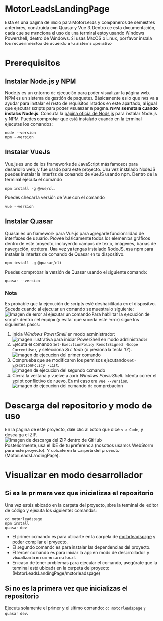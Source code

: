# MotorLeadsLandingPage

Esta es una página de inicio para MotorLeads y compañeros de semestres anteriores, construida con Quasar y Vue 3. Dentro
de esta documentación, cada que se menciona el uso de una terminal estoy usando Windows Powershell, dentro de Windows.
Si usas MacOS o Linux, por favor instala los requerimientos de acuerdo a tu sistema operativo

# Prerequisitos

## Instalar Node.js y NPM

Node.js es un entorno de ejecución para poder visualizar la página web. NPM es un sistema de gestión de paquetes.
Básicamente es lo que nos va a ayudar para instalar el resto de requisitos listados en este apartado, al igual que
ejecutar scripts para poder visualizar la página. **NPM se instala cuando instalas Node.js**.
Consulta la [página oficial de Node.js](https://nodejs.org/en/download) para instalar Node.js y NPM. Puedes comprobar
que está instalado cuando en la terminal
ejecutas los comandos:

 ```
 node --version
 npm --version
 ```

## Instalar VueJs

Vue.js es uno de los frameworks de JavaScript más famosos para desarrollo web, y fue usado para este proyecto. Una vez
instalado NodeJS puedes instalar la interfaz de comando de VueJS usando npm. Dentro de la terminal ejecuta el comando

```
npm install -g @vue/cli
```

Puedes checar la versión de Vue con el comando

```
vue --version
```

## Instalar Quasar

Quasar es un framework para Vue.js para agregarle funcionalidad de interfaces de usuario. Provee básicamente todos los
elementos gráficos dentro de este proyecto, incluyendo campos de texto, imágenes, barras de navegación, etcétera. Una
vez ya tengas instalado NodeJS, usa npm para instalar la interfaz de comando de Quasar en tu dispositivo.

```
npm install -g @quasar/cli
```

Puedes comprobar la versión de Quasar usando el siguiente comando:

```
quasar --version
```

### Nota

Es probable que la ejecución de scripts esté deshabilitada en el dispositvo. Sucede cuando al ejecutar un comando se
muestra lo siguiente:
![Imagen de error al ejecutar un comando](/images/error.png)
Para habilitar la ejecución de scripts dentro del equipo (y evitar que suceda este error) sigue los siguientes pasos:

1. Inicia _Windows PowerShell_ en modo administrador: <br>
   ![Imagen ilustrativa para iniciar PowerShell en modo administrador](/images/powershell1.png)
2. Ejecuta el comando `Set-ExecutionPolicy RemoteSigned -Scope CurrentUser`, y selecciona _Sí a todo_ (o presiona la
   tecla 'O'). <br>
   ![Imagen de ejecucion del primer comando](/images/powershell2.png)
3. Comprueba que se modificaron los permisos ejecutando `Get-ExecutionPolicy -List`. <br>
   ![Imagen de ejecucion del segundo comando](/images/powershell3.png)
4. Cierra la ventana y vuelve a abrir _Windows PowerShell_. Intenta correr el script conflictivo de nuevo. En mi caso
   era `vue --version`. <br>
   ![Imagen de ejecucion del comando de comprobacion](/images/comprobacion.png)

# Descarga del repositorio y modo de uso

En la página de este proyecto, dale clic al botón que dice `< > Code`, y descarga el ZIP. <br>
![Imagen de descarga del ZIP dentro de GitHub](/images/downloadzip.png) <br>
Posteriormente, usa el IDE de tu preferencia (nosotros usamos WebStorm para este proyecto). Y ubícate en la carpeta del
proyecto (MotorLeadsLandingPage).

# Visualizar en modo desarrollador
## Si es la primera vez que inicializas el repositorio

Una vez estés ubicado en la carpeta del proyecto, abre la terminal del editor de código y ejecuta los siguientes
comandos:

```
cd motorleadspage
npm install
quasar dev
```

- El primer comando es para ubicarte en la carpeta de [motorleadspage](/motorleadspage) y poder compilar el proyecto.
- El segundo comando es para instalar las dependencias del proyecto. 
- El tercer comando es para iniciar la app en modo de desarrollador, y visualizarla en un entorno local.
- En caso de tener problemas para ejecutar el comando, asegúrate que la terminal esté ubicada en la carpeta del
  proyecto (MotorLeadsLandingPage/motorleadspage)

## Si no es la primera vez que inicializas el repositorio
Ejecuta solamente el primer y el último comando: `cd motorleadspage` y `quasar dev`.